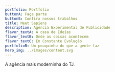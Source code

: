 ```yaml
---
portfolio: Portfólio
buttonA: Faça parte
buttonB: Confira nossos trabalhos
title: Meet Sapiens
description: Agência Experimental de Publicidade
flavor_textA: A casa de Ideias
flavor_textB: Onde as coisas acontecem
flavor_textC: Em Constante Evolução
portfolioB: Um pouquinho do que a gente faz
hero_img: ../images/content.svg
---
```


A agência mais moderninha do TJ.